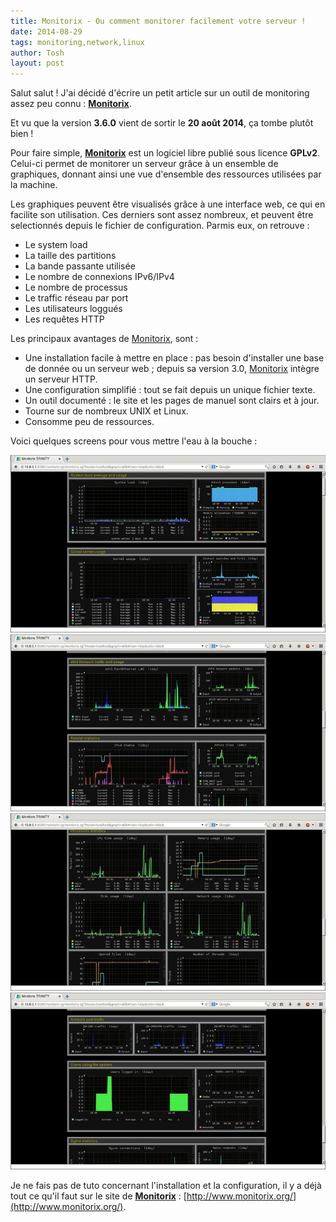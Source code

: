 ```yaml
---
title: Monitorix - Ou comment monitorer facilement votre serveur !
date: 2014-08-29
tags: monitoring,network,linux
author: Tosh
layout: post
---
```


Salut salut !
J'ai décidé d'écrire un petit article sur un outil de monitoring assez peu connu : **[Monitorix](http://www.monitorix.org/)**.

Et vu que la version **3.6.0** vient de sortir le **20 août 2014**, ça tombe plutôt bien !

Pour faire simple, **[Monitorix](http://www.monitorix.org/)** est un logiciel libre publié sous licence **GPLv2**.
Celui-ci permet de monitorer un serveur grâce à un ensemble de graphiques, donnant ainsi une vue d'ensemble des ressources utilisées par la machine.

Les graphiques peuvent être visualisés grâce à une interface web, ce qui en facilite son utilisation.
Ces derniers sont assez nombreux, et peuvent être selectionnés depuis le fichier de configuration. Parmis eux, on retrouve :

- Le system load
- La taille des partitions
- La bande passante utilisée
- Le nombre de connexions IPv6/IPv4
- Le nombre de processus
- Le traffic réseau par port
- Les utilisateurs loggués
- Les requêtes HTTP

Les principaux avantages de [Monitorix](http://www.monitorix.org/), sont :

- Une installation facile à mettre en place : pas besoin d'installer une base de donnée ou un serveur web ; depuis sa version 3.0, [Monitorix](http://www.monitorix.org/) intègre un serveur HTTP.
- Une configuration simplifié : tout se fait depuis un unique fichier texte.
- Un outil documenté : le site et les pages de manuel sont clairs et à jour.
- Tourne sur de nombreux UNIX et Linux.
- Consomme peu de ressources.

Voici quelques screens pour vous mettre l'eau à la bouche :

![screen 1](/images/monitorix_1.jpg)
![screen 2](/images/monitorix_2.jpg)
![screen 3](/images/monitorix_3.jpg)
![screen 4](/images/monitorix_4.jpg)

Je ne fais pas de tuto concernant l'installation et la configuration, il y a déjà tout ce qu'il faut sur le site de **[Monitorix](http://www.monitorix.org/)** : [http://www.monitorix.org/](http://www.monitorix.org/).